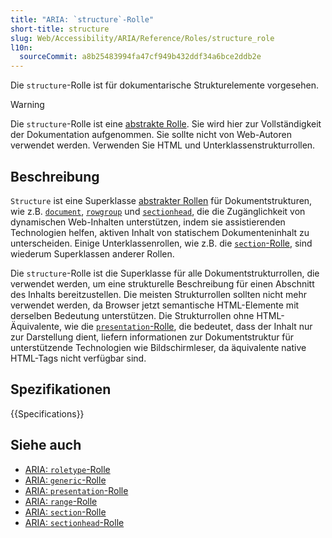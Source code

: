 ```yaml
---
title: "ARIA: `structure`-Rolle"
short-title: structure
slug: Web/Accessibility/ARIA/Reference/Roles/structure_role
l10n:
  sourceCommit: a8b25483994fa47cf949b432ddf34a6bce2ddb2e
---
```


Die `structure`-Rolle ist für dokumentarische Strukturelemente vorgesehen.

> [!WARNING]
> Die `structure`-Rolle ist eine [abstrakte Rolle](/de/docs/Web/Accessibility/ARIA/Reference/Roles#6._abstract_roles). Sie wird hier zur Vollständigkeit der Dokumentation aufgenommen. Sie sollte nicht von Web-Autoren verwendet werden. Verwenden Sie HTML und Unterklassenstrukturrollen.

## Beschreibung

`Structure` ist eine Superklasse [abstrakter Rollen](/de/docs/Web/Accessibility/ARIA/Reference/Roles#6._abstract_roles) für Dokumentstrukturen, wie z.B. [`document`](/de/docs/Web/Accessibility/ARIA/Reference/Roles/document_role),
[`rowgroup`](/de/docs/Web/Accessibility/ARIA/Reference/Roles/rowgroup_role) und [`sectionhead`](/de/docs/Web/Accessibility/ARIA/Reference/Roles/sectionhead_role), die die Zugänglichkeit von dynamischen Web-Inhalten unterstützen, indem sie assistierenden Technologien helfen, aktiven Inhalt von statischem Dokumenteninhalt zu unterscheiden. Einige Unterklassenrollen, wie z.B. die [`section`-Rolle](/de/docs/Web/Accessibility/ARIA/Reference/Roles/section_role), sind wiederum Superklassen anderer Rollen.

Die `structure`-Rolle ist die Superklasse für alle Dokumentstrukturrollen, die verwendet werden, um eine strukturelle Beschreibung für einen Abschnitt des Inhalts bereitzustellen. Die meisten Strukturrollen sollten nicht mehr verwendet werden, da Browser jetzt semantische HTML-Elemente mit derselben Bedeutung unterstützen. Die Strukturrollen ohne HTML-Äquivalente, wie die [`presentation`-Rolle](/de/docs/Web/Accessibility/ARIA/Reference/Roles/presentation_role), die bedeutet, dass der Inhalt nur zur Darstellung dient, liefern informationen zur Dokumentstruktur für unterstützende Technologien wie Bildschirmleser, da äquivalente native HTML-Tags nicht verfügbar sind.

## Spezifikationen

{{Specifications}}

## Siehe auch

- [ARIA: `roletype`-Rolle](/de/docs/Web/Accessibility/ARIA/Reference/Roles/roletype_role)
- [ARIA: `generic`-Rolle](/de/docs/Web/Accessibility/ARIA/Reference/Roles/generic_role)
- [ARIA: `presentation`-Rolle](/de/docs/Web/Accessibility/ARIA/Reference/Roles/presentation_role)
- [ARIA: `range`-Rolle](/de/docs/Web/Accessibility/ARIA/Reference/Roles/range_role)
- [ARIA: `section`-Rolle](/de/docs/Web/Accessibility/ARIA/Reference/Roles/section_role)
- [ARIA: `sectionhead`-Rolle](/de/docs/Web/Accessibility/ARIA/Reference/Roles/sectionhead_role)

<!-- diese sollten nicht verwendet werden, also sollten wir nicht darauf verlinken
- [ARIA: `application`-Rolle](/de/docs/Web/Accessibility/ARIA/Reference/Roles/application_role)
- [ARIA: `document`-Rolle](/de/docs/Web/Accessibility/ARIA/Reference/Roles/document_role)
- [ARIA: `rowgroup`-Rolle](/de/docs/Web/Accessibility/ARIA/Reference/Roles/rowgroup_role)
- [ARIA: `separator`-Rolle](/de/docs/Web/Accessibility/ARIA/Reference/Roles/separator_role)
-->
